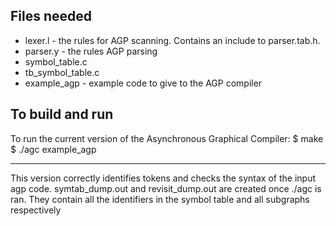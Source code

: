 ## Files needed
- lexer.l - the rules for AGP scanning. Contains an include to parser.tab.h.
- parser.y  - the rules AGP parsing
- symbol_table.c  
- tb_symbol_table.c
- example_agp - example code to give to the AGP compiler

## To build and run
To run the current version of the Asynchronous Graphical Compiler:
$ make
$ ./agc example_agp

------------------------------------------------------------------
This version correctly identifies tokens and checks the syntax of 
the input agp code. symtab_dump.out and revisit_dump.out are 
created once ./agc is ran. They contain all the identifiers in the 
symbol table and all subgraphs respectively